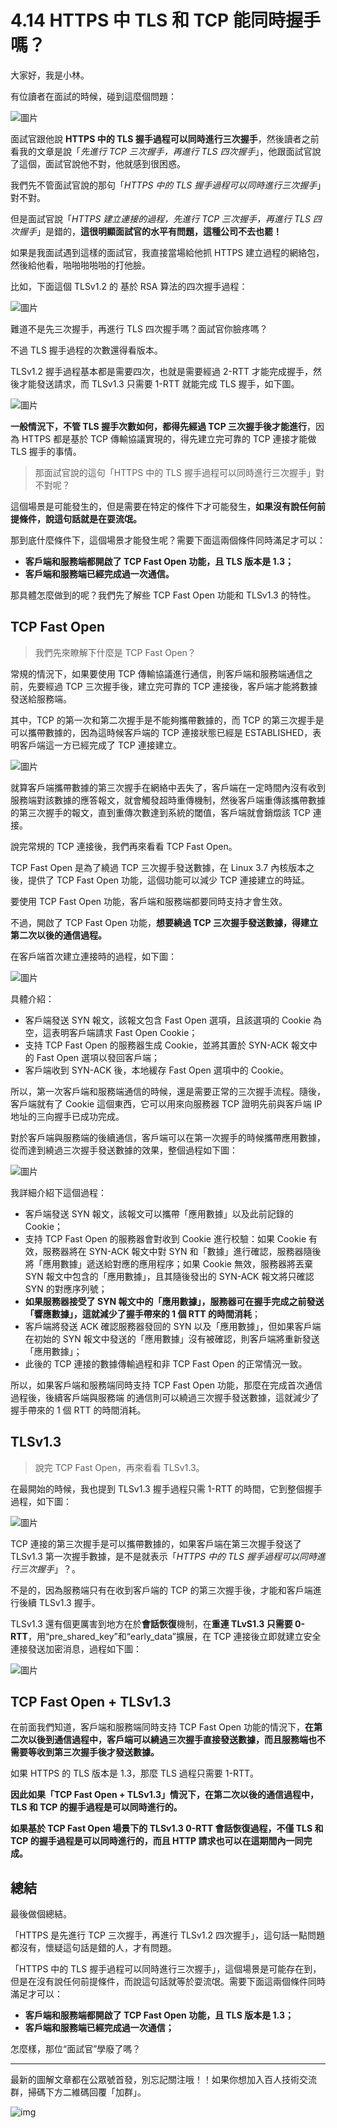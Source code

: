 # 4.14 HTTPS 中 TLS 和 TCP 能同時握手嗎？

大家好，我是小林。

有位讀者在面試的時候，碰到這麼個問題：

![圖片](https://img-blog.csdnimg.cn/img_convert/4d07f1ab714bb4b3efefbf5655b2f81e.png)

面試官跟他說 **HTTPS 中的 TLS 握手過程可以同時進行三次握手**，然後讀者之前看我的文章是說「*先進行 TCP 三次握手，再進行 TLS 四次握手*」，他跟面試官說了這個，面試官說他不對，他就感到很困惑。

我們先不管面試官說的那句「*HTTPS 中的 TLS 握手過程可以同時進行三次握手*」對不對。

但是面試官說「*HTTPS 建立連接的過程，先進行 TCP 三次握手，再進行 TLS 四次握手*」是錯的，**這很明顯面試官的水平有問題，這種公司不去也罷！**

如果是我面試遇到這樣的面試官，我直接當場給他抓 HTTPS 建立過程的網絡包，然後給他看，啪啪啪啪啪的打他臉。

比如，下面這個 TLSv1.2 的 基於 RSA 算法的四次握手過程：

![圖片](https://img-blog.csdnimg.cn/img_convert/4e4f0d13effbeaf963992148b022ef3f.png)

難道不是先三次握手，再進行 TLS 四次握手嗎？面試官你臉疼嗎？

不過 TLS 握手過程的次數還得看版本。

TLSv1.2 握手過程基本都是需要四次，也就是需要經過 2-RTT 才能完成握手，然後才能發送請求，而 TLSv1.3 只需要 1-RTT 就能完成 TLS 握手，如下圖。

![圖片](https://img-blog.csdnimg.cn/img_convert/0877fe78380bf34ad3b28768e59fb53a.png)

**一般情況下，不管 TLS 握手次數如何，都得先經過 TCP 三次握手後才能進行**，因為 HTTPS 都是基於 TCP 傳輸協議實現的，得先建立完可靠的 TCP 連接才能做 TLS 握手的事情。

> 那面試官說的這句「HTTPS 中的 TLS 握手過程可以同時進行三次握手」對不對呢？

這個場景是可能發生的，但是需要在特定的條件下才可能發生，**如果沒有說任何前提條件，說這句話就是在耍流氓。**

那到底什麼條件下，這個場景才能發生呢？需要下面這兩個條件同時滿足才可以：

- **客戶端和服務端都開啟了 TCP Fast Open 功能，且 TLS 版本是 1.3；**
- **客戶端和服務端已經完成過一次通信。**

那具體怎麼做到的呢？我們先了解些 TCP Fast Open 功能和 TLSv1.3 的特性。

## TCP Fast Open

> 我們先來瞭解下什麼是 TCP Fast Open？

常規的情況下，如果要使用 TCP 傳輸協議進行通信，則客戶端和服務端通信之前，先要經過 TCP 三次握手後，建立完可靠的 TCP 連接後，客戶端才能將數據發送給服務端。

其中，TCP 的第一次和第二次握手是不能夠攜帶數據的，而 TCP 的第三次握手是可以攜帶數據的，因為這時候客戶端的 TCP 連接狀態已經是 ESTABLISHED，表明客戶端這一方已經完成了 TCP 連接建立。

![圖片](https://img-blog.csdnimg.cn/img_convert/35bc3541c237686aa36e0a88f80592d4.png)

就算客戶端攜帶數據的第三次握手在網絡中丟失了，客戶端在一定時間內沒有收到服務端對該數據的應答報文，就會觸發超時重傳機制，然後客戶端重傳該攜帶數據的第三次握手的報文，直到重傳次數達到系統的閾值，客戶端就會銷燬該 TCP 連接。

說完常規的 TCP 連接後，我們再來看看 TCP Fast Open。

TCP Fast Open 是為了繞過 TCP 三次握手發送數據，在 Linux 3.7 內核版本之後，提供了 TCP Fast Open 功能，這個功能可以減少 TCP 連接建立的時延。

要使用 TCP Fast Open 功能，客戶端和服務端都要同時支持才會生效。

不過，開啟了 TCP Fast Open 功能，**想要繞過 TCP 三次握手發送數據，得建立第二次以後的通信過程。**

在客戶端首次建立連接時的過程，如下圖：

![圖片](https://img-blog.csdnimg.cn/img_convert/7cb0bd3cde30493fec9562cbdb549f83.png)

具體介紹：

- 客戶端發送 SYN 報文，該報文包含 Fast Open 選項，且該選項的 Cookie 為空，這表明客戶端請求 Fast Open Cookie；
- 支持 TCP Fast Open 的服務器生成 Cookie，並將其置於 SYN-ACK 報文中的 Fast Open 選項以發回客戶端；
- 客戶端收到 SYN-ACK 後，本地緩存 Fast Open 選項中的 Cookie。

所以，第一次客戶端和服務端通信的時候，還是需要正常的三次握手流程。隨後，客戶端就有了 Cookie 這個東西，它可以用來向服務器 TCP 證明先前與客戶端 IP 地址的三向握手已成功完成。

對於客戶端與服務端的後續通信，客戶端可以在第一次握手的時候攜帶應用數據，從而達到繞過三次握手發送數據的效果，整個過程如下圖：

![圖片](https://img-blog.csdnimg.cn/img_convert/fc452688b9351e0cabf60212dde3f21e.png)

我詳細介紹下這個過程：

- 客戶端發送 SYN 報文，該報文可以攜帶「應用數據」以及此前記錄的 Cookie；
- 支持 TCP Fast Open 的服務器會對收到 Cookie 進行校驗：如果 Cookie 有效，服務器將在 SYN-ACK 報文中對 SYN 和「數據」進行確認，服務器隨後將「應用數據」遞送給對應的應用程序；如果 Cookie 無效，服務器將丟棄 SYN 報文中包含的「應用數據」，且其隨後發出的 SYN-ACK 報文將只確認 SYN 的對應序列號；
- **如果服務器接受了 SYN 報文中的「應用數據」，服務器可在握手完成之前發送「響應數據」，這就減少了握手帶來的 1 個 RTT 的時間消耗**；
- 客戶端將發送 ACK 確認服務器發回的 SYN 以及「應用數據」，但如果客戶端在初始的 SYN 報文中發送的「應用數據」沒有被確認，則客戶端將重新發送「應用數據」；
- 此後的 TCP 連接的數據傳輸過程和非 TCP Fast Open 的正常情況一致。

所以，如果客戶端和服務端同時支持 TCP Fast Open 功能，那麼在完成首次通信過程後，後續客戶端與服務端 的通信則可以繞過三次握手發送數據，這就減少了握手帶來的 1 個 RTT 的時間消耗。

## TLSv1.3

> 說完 TCP Fast Open，再來看看 TLSv1.3。

在最開始的時候，我也提到 TLSv1.3 握手過程只需 1-RTT 的時間，它到整個握手過程，如下圖：

![圖片](https://img-blog.csdnimg.cn/img_convert/1fd5ba4000f82613fdd70cab6da4b9cb.png)

TCP 連接的第三次握手是可以攜帶數據的，如果客戶端在第三次握手發送了 TLSv1.3 第一次握手數據，是不是就表示「*HTTPS 中的 TLS 握手過程可以同時進行三次握手*」？。

不是的，因為服務端只有在收到客戶端的 TCP 的第三次握手後，才能和客戶端進行後續 TLSv1.3 握手。

TLSv1.3 還有個更厲害到地方在於**會話恢復**機制，在**重連 TLvS1.3 只需要 0-RTT**，用“pre_shared_key”和“early_data”擴展，在 TCP 連接後立即就建立安全連接發送加密消息，過程如下圖：

![圖片](https://img-blog.csdnimg.cn/img_convert/59539201f006d7dc0a06333617e5ea85.png)

## TCP Fast Open + TLSv1.3 

在前面我們知道，客戶端和服務端同時支持 TCP Fast Open 功能的情況下，**在第二次以後到通信過程中，客戶端可以繞過三次握手直接發送數據，而且服務端也不需要等收到第三次握手後才發送數據。**

如果 HTTPS 的 TLS 版本是 1.3，那麼 TLS 過程只需要 1-RTT。

**因此如果「TCP Fast Open + TLSv1.3」情況下，在第二次以後的通信過程中，TLS 和 TCP 的握手過程是可以同時進行的。**

**如果基於 TCP Fast Open 場景下的 TLSv1.3 0-RTT 會話恢復過程，不僅 TLS 和 TCP 的握手過程是可以同時進行的，而且 HTTP 請求也可以在這期間內一同完成。**

## 總結

最後做個總結。

「HTTPS 是先進行 TCP 三次握手，再進行 TLSv1.2 四次握手」，這句話一點問題都沒有，懷疑這句話是錯的人，才有問題。

「HTTPS 中的 TLS 握手過程可以同時進行三次握手」，這個場景是可能存在到，但是在沒有說任何前提條件，而說這句話就等於耍流氓。需要下面這兩個條件同時滿足才可以：

- **客戶端和服務端都開啟了 TCP Fast Open 功能，且 TLS 版本是 1.3；**
- **客戶端和服務端已經完成過一次通信；**

怎麼樣，那位“面試官”學廢了嗎？

---

最新的圖解文章都在公眾號首發，別忘記關注哦！！如果你想加入百人技術交流群，掃碼下方二維碼回覆「加群」。

![img](https://cdn.xiaolincoding.com/gh/xiaolincoder/ImageHost3@main/%E5%85%B6%E4%BB%96/%E5%85%AC%E4%BC%97%E5%8F%B7%E4%BB%8B%E7%BB%8D.png)